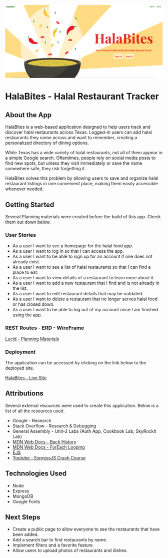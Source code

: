 ![HalaBites](<public/images/Landing-Page.png>)

# **HalaBites** - Halal Restaurant Tracker

## About the App
HalaBites is a web-based application designed to help users track and discover halal restaurants across Texas. Logged-in users can add halal restaurants they come across and want to remember, creating a personalized directory of dining options.

While Texas has a wide variety of halal restaurants, not all of them appear in a simple Google search. Oftentimes, people rely on social media posts to find new spots, but unless they visit immediately or save the name somewhere safe, they risk forgetting it.

HalaBites solves this problem by allowing users to save and organize halal restaurant listings in one convenient place, making them easily accessible whenever needed.


## Getting Started
Several Planning materials were created before the build of this app. Check them out down below. 

### User Stories
* As a user I want to see a homepage for the halal food app.
* As a user I want to log in so that I can access the app.
* As a user I want to be able to sign up for an account if one does not already exist.
* As a user I want to see a list of halal restaurants so that I can find a place to eat.
* As a user I want to view details of a restaurant to learn more about it.
* As a user I want to add a new restaurant that I find and is not already in the list.
* As a user I want to edit restaurant details that may be outdated.
* As a user I want to delete a restaurant that no longer serves halal food or has closed down.
* As a user I want to be able to log out of my account once I am finished using the app.

### REST Routes - ERD - WireFrame

[Lucid - Planning Materials](https://lucid.app/lucidchart/b9c69280-20b7-459f-af5f-a4ff784d3bc3/edit?invitationId=inv_ec52bae0-ea25-4fa1-9d47-c7221bf761b8&page=0_0#)

### Deployment
The application can be accessed by clicking on the link below to the deployed site. 

[HalaBites - Live Site]()


## Attributions
Several external resources were used to create this application. Below is a list of all the resources used.

* Google - Research
* Stack Overflow - Research & Debugging
* General Assembly - Unit-2 Labs (Auth App, Cookbook Lab, SkyRockit Lab)
* [MDN Web Docs - Back History](https://developer.mozilla.org/en-US/docs/Web/API/History/back)
* [MDN Web Docs - ForEach Looping](https://developer.mozilla.org/en-US/docs/Web/JavaScript/Reference/Global_Objects/Array/forEach)
* [EJS](https://ejs.co/)
* [Youtube - ExpressJS Crash Course](https://www.youtube.com/watch?v=gnsO8-xJ8rs&ab_channel=TraversyMedia)

## Technologies Used
* Node
* Express
* MongoDB
* Google Fonts

## Next Steps
* Create a public page to allow everyone to see the restaurants that have been added. 
* Add a search bar to find restaurants by name.
* Implement filters and a favorite feature
* Allow users to upload photos of restaurants and dishes. 